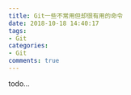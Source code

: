 ```yaml
---
title: Git一些不常用但却很有用的命令
date: 2018-10-18 14:40:17
tags:
- Git
categories:
- Git
comments: true
---
```

todo...
<!-- more -->